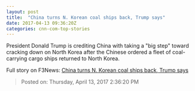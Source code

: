 ```yaml
---
layout: post
title:  "China turns N. Korean coal ships back, Trump says"
date: 2017-04-13 09:36:20Z
categories: cnn-com-top-stories
---
```


President Donald Trump is crediting China with taking a "big step" toward cracking down on North Korea after the Chinese ordered a fleet of coal-carrying cargo ships returned to North Korea.


Full story on F3News: [China turns N. Korean coal ships back, Trump says](http://www.f3nws.com/n/CtQEHJ)

> Posted on: Thursday, April 13, 2017 2:36:20 PM

